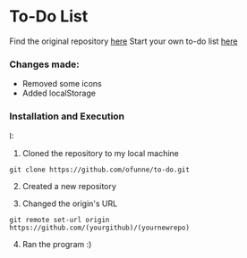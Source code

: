 # To-Do List

Find the original repository [here](https://github.com/cutiecoding/js-to-do-list)
Start your own to-do list [here](https://witty-forest-02384a210.1.azurestaticapps.net)

### Changes made:

- Removed some icons
- Added localStorage

### Installation and Execution

I:

1. Cloned the repository to my local machine
```
git clone https://github.com/ofunne/to-do.git
```
2. Created a new repository

3. Changed the origin's URL
```
git remote set-url origin https://github.com/(yourgithub)/(yournewrepo)
```
4. Ran the program :)
